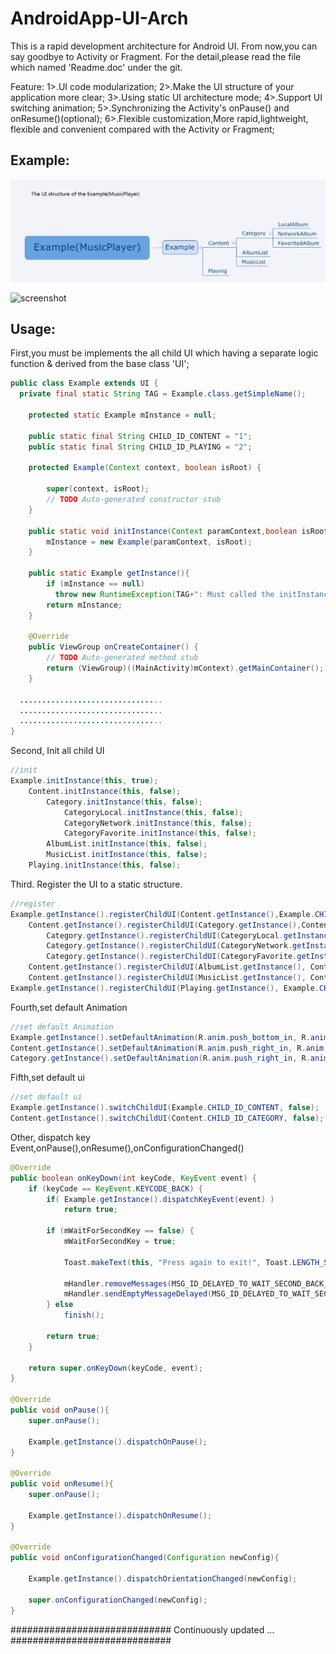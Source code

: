 # AndroidApp-UI-Arch
This is a rapid development architecture for Android UI. From now,you can say goodbye to Activity or Fragment.
For the detail,please read the file which named 'Readme.doc' under the git.

Feature:
1>.UI code modularization;
2>.Make the UI structure of your application more clear;
3>.Using static UI architecture mode;
4>.Support UI switching animation;
5>.Synchronizing the Activity's onPause() and onResume()(optional);
6>.Flexible customization,More rapid,lightweight, flexible and convenient compared with the Activity or Fragment;

Example:
-----
![screenshot](https://github.com/pigknight/AndroidApp-UI-Arch/blob/master/Example_UI_Structure.jpg "screenshot")

![screenshot](https://github.com/pigknight/AndroidApp-UI-Arch/blob/master/demo_animation.gif "screenshot")

Usage:
-----

First,you must be implements the all child UI which having a separate logic function & derived from the base class 'UI';

```java
public class Example extends UI {
  private final static String TAG = Example.class.getSimpleName();
	
	protected static Example mInstance = null;
	
	public static final String CHILD_ID_CONTENT = "1";
	public static final String CHILD_ID_PLAYING = "2";
	
	protected Example(Context context, boolean isRoot) {
		
		super(context, isRoot);
		// TODO Auto-generated constructor stub
	}
	
	public static void initInstance(Context paramContext,boolean isRoot){
	    mInstance = new Example(paramContext, isRoot);
	}
	
	public static Example getInstance(){
	    if (mInstance == null)
	      throw new RuntimeException(TAG+": Must called the initInstance() before to call getInstance().");
	    return mInstance;
	}

	@Override
	public ViewGroup onCreateContainer() {
		// TODO Auto-generated method stub
		return (ViewGroup)((MainActivity)mContext).getMainContainer();
	}

  ................................	
  ................................
  ................................
}
```

Second, Init all child UI

```java
//init 
Example.initInstance(this, true);
    Content.initInstance(this, false);
        Category.initInstance(this, false);
        	CategoryLocal.initInstance(this, false);
        	CategoryNetwork.initInstance(this, false);
        	CategoryFavorite.initInstance(this, false);
        AlbumList.initInstance(this, false);
        MusicList.initInstance(this, false);
    Playing.initInstance(this, false);
```

Third. Register the UI to a static structure.

```java
//register
Example.getInstance().registerChildUI(Content.getInstance(),Example.CHILD_ID_CONTENT);
    Content.getInstance().registerChildUI(Category.getInstance(),Content.CHILD_ID_CATEGORY);
        Category.getInstance().registerChildUI(CategoryLocal.getInstance(), Category.CHILD_ID_LOCAL);
        Category.getInstance().registerChildUI(CategoryNetwork.getInstance(), Category.CHILD_ID_NETWORK);
        Category.getInstance().registerChildUI(CategoryFavorite.getInstance(), Category.CHILD_ID_FAVORITE);
    Content.getInstance().registerChildUI(AlbumList.getInstance(), Content.CHILD_ID_ALBUM_LIST);
    Content.getInstance().registerChildUI(MusicList.getInstance(), Content.CHILD_ID_MUSIC_LIST);
Example.getInstance().registerChildUI(Playing.getInstance(), Example.CHILD_ID_PLAYING);
```

Fourth,set default Animation

```java
//set default Animation
Example.getInstance().setDefaultAnimation(R.anim.push_bottom_in, R.anim.push_top_out);
Content.getInstance().setDefaultAnimation(R.anim.push_right_in, R.anim.push_left_out);
Category.getInstance().setDefaultAnimation(R.anim.push_right_in, R.anim.push_left_out);
```

Fifth,set default ui

```java
//set default ui
Example.getInstance().switchChildUI(Example.CHILD_ID_CONTENT, false);
Content.getInstance().switchChildUI(Content.CHILD_ID_CATEGORY, false);
```
	
Other, dispatch key Event,onPause(),onResume(),onConfigurationChanged()

```java
@Override
public boolean onKeyDown(int keyCode, KeyEvent event) {    	
    if (keyCode == KeyEvent.KEYCODE_BACK) {
    	if( Example.getInstance().dispatchKeyEvent(event) )
			return true;
    	
        if (mWaitForSecondKey == false) {
            mWaitForSecondKey = true;

            Toast.makeText(this, "Press again to exit!", Toast.LENGTH_SHORT).show();

            mHandler.removeMessages(MSG_ID_DELAYED_TO_WAIT_SECOND_BACK_KEY);
            mHandler.sendEmptyMessageDelayed(MSG_ID_DELAYED_TO_WAIT_SECOND_BACK_KEY, 2000);
        } else
            finish();

        return true;
    }

    return super.onKeyDown(keyCode, event);
}

@Override
public void onPause(){
	super.onPause();
	
	Example.getInstance().dispatchOnPause();
}

@Override
public void onResume(){
	super.onPause();
	
	Example.getInstance().dispatchOnResume();
}

@Override
public void onConfigurationChanged(Configuration newConfig){
	
	Example.getInstance().dispatchOrientationChanged(newConfig);
	
	super.onConfigurationChanged(newConfig);
}
```


#############################
Continuously updated ...
#############################
